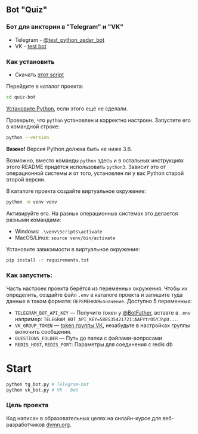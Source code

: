 ## Bot "Quiz"

### Бот для викторин в "Telegram" и "VK"
- Telegram - [@test_python_zeder_bot](https://t.me/test_python_zeder_bot)
- VK - [test bot](https://vk.com/club219710754)


 
### Как установить


* Скачать [этот script](https://github.com/miazigoo/quiz-bot.git)

Перейдите в каталог проекта:
```sh
cd quiz-bot
```

[Установите Python](https://www.python.org/), если этого ещё не сделали.

Проверьте, что `python` установлен и корректно настроен. Запустите его в командной строке:
```sh
python --version
```
**Важно!** Версия Python должна быть не ниже 3.6.

Возможно, вместо команды `python` здесь и в остальных инструкциях этого README придётся использовать `python3`. Зависит это от операционной системы и от того, установлен ли у вас Python старой второй версии.

В каталоге проекта создайте виртуальное окружение:
```sh
python -m venv venv
```
Активируйте его. На разных операционных системах это делается разными командами:

- Windows: `.\venv\Scripts\activate`
- MacOS/Linux: `source venv/bin/activate`


Установите зависимости в виртуальное окружение:
```sh
pip install -r requirements.txt
```

### Как запустить:

Часть настроек проекта берётся из переменных окружения. 
Чтобы их определить, создайте файл `.env` в каталоге проекта и запишите туда данные в таком формате: `ПЕРЕМЕННАЯ=значение`.
Доступно 5 переменных:

 
- `TELEGRAM_BOT_API_KEY` — Получите токен у [@BotFather](https://t.me/BotFather), вставте в `.env` например: `TELEGRAM_BOT_API_KEY=588535421721:AAFYtrO5YJhpU...`.
- `VK_GROUP_TOKEN` — [token группы VK](https://vk.com/groups?tab=admin), незабудьте в настройках группы включить сообщения.
- `QUESTIONS_FOLDER` — Путь до папки с файлами-вопросами
- `REDIS_HOST`, `REDIS_PORT`: Параметры для соединения с  redis db

# Start

```sh
python tg_bot.py # Telegram-bot
python vk_bot.py # VK - bot
```

### Цель проекта

Код написан в образовательных целях на онлайн-курсе для веб-разработчиков [dvmn.org](https://dvmn.org/).
